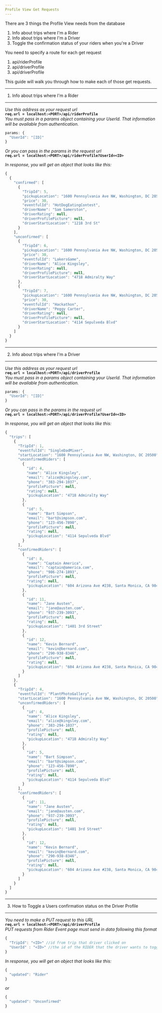 ```yaml
---
Profile View Get Requests
---
```


There are 3 things the Profile View needs from the database

1. Info about trips where I'm a Rider
2. Info about trips where I'm a Driver
3. Toggle the confirmation status of your riders when you're a Driver

You need to specify a route for each get request

1. api/riderProfile
2. api/driverProfile
3. api/driverProfile

This guide will walk you through how to make each of those get requests.

---
1. Info about trips where I'm a Rider
---

*Use this address as your request url* <br>
**`req.url = localhost:<PORT>/api/riderProfile`** <br>
*You must pass in a params object containing your UserId. That information will be available from authentication.*
```javascript
params: {
  "UserId": "[ID]"
}
```
*Or you can pass in the params in the request url* <br>
**`req.url = localhost:<PORT>/api/riderProfile?UserId=<ID>`** <br>

*In response, you will get an object that looks like this:*
```javascript
{
  {
    "confirmed": [
      {
        "TripId": 5,
        "pickupLocation": "1600 Pennsylvania Ave NW, Washington, DC 20500",
        "price": 30,
        "eventfulId": "HotDogEatingContest",
        "driverName": "Sam Samerston",
        "driverRating": null,
        "driverProfilePicture": null,
        "driverStartLocation": "1218 3rd St"
      }
    ],
    "unconfirmed": [
      {
        "TripId": 6,
        "pickupLocation": "1600 Pennsylvania Ave NW, Washington, DC 20500",
        "price": 30,
        "eventfulId": "LakersGame",
        "driverName": "Alice Kingsley",
        "driverRating": null,
        "driverProfilePicture": null,
        "driverStartLocation": "4718 Admiralty Way"
      },
      {
        "TripId": 7,
        "pickupLocation": "1600 Pennsylvania Ave NW, Washington, DC 20500",
        "price": 30,
        "eventfulId": "Hackathon",
        "driverName": "Peggy Carter",
        "driverRating": null,
        "driverProfilePicture": null,
        "driverStartLocation": "4114 Sepulveda Blvd"
      }
    ]
  }
}
```
---
2. Info about trips where I'm a Driver
---

*Use this address as your request url* <br>
**`req.url = localhost:<PORT>/api/driverProfile`** <br>
*You must pass in a params object containing your UserId. That information will be available from authentication.*
```javascript
params: {
  "UserId": "[ID]"
}
```
*Or you can pass in the params in the request url* <br>
**`req.url = localhost:<PORT>/api/driverProfile?UserId=<ID>`** <br>

*In response, you will get an object that looks like this:*
```javascript
{
  "trips": [
    {
      "TripId": 1,
      "eventfulId": "SingleDadMixer",
      "startLocation": "1600 Pennsylvania Ave NW, Washington, DC 20500",
      "unconfirmedRiders": [
        {
          "id": 4,
          "name": "Alice Kingsley",
          "email": "alice@kingsley.com",
          "phone": "383-294-1037",
          "profilePicture": null,
          "rating": null,
          "pickupLocation": "4718 Admiralty Way"
        },
        {
          "id": 5,
          "name": "Bart Simpson",
          "email": "bart@simpson.com",
          "phone": "123-456-7890",
          "profilePicture": null,
          "rating": null,
          "pickupLocation": "4114 Sepulveda Blvd"
        }
      ],
      "confirmedRiders": [
        {
          "id": 8,
          "name": "Captain America",
          "email": "captain@america.com",
          "phone": "986-274-1893",
          "profilePicture": null,
          "rating": null,
          "pickupLocation": "604 Arizona Ave #238, Santa Monica, CA 90401"
        },
        {
          "id": 11,
          "name": "Jane Austen",
          "email": "jane@austen.com",
          "phone": "937-239-3093",
          "profilePicture": null,
          "rating": null,
          "pickupLocation": "1401 3rd Street"
        },
        {
          "id": 12,
          "name": "Kevin Bernard",
          "email": "kevin@bernard.com",
          "phone": "290-938-8346",
          "profilePicture": null,
          "rating": null,
          "pickupLocation": "604 Arizona Ave #238, Santa Monica, CA 90401"
        }
      ]
    },
    {
      "TripId": 4,
      "eventfulId": "PlantPhotoGallery",
      "startLocation": "1600 Pennsylvania Ave NW, Washington, DC 20500",
      "unconfirmedRiders": [
        {
          "id": 4,
          "name": "Alice Kingsley",
          "email": "alice@kingsley.com",
          "phone": "383-294-1037",
          "profilePicture": null,
          "rating": null,
          "pickupLocation": "4718 Admiralty Way"
        },
        {
          "id": 5,
          "name": "Bart Simpson",
          "email": "bart@simpson.com",
          "phone": "123-456-7890",
          "profilePicture": null,
          "rating": null,
          "pickupLocation": "4114 Sepulveda Blvd"
        }        
      ],
      "confirmedRiders": [
        {
          "id": 11,
          "name": "Jane Austen",
          "email": "jane@austen.com",
          "phone": "937-239-3093",
          "profilePicture": null,
          "rating": null,
          "pickupLocation": "1401 3rd Street"
        },
        {
          "id": 12,
          "name": "Kevin Bernard",
          "email": "kevin@bernard.com",
          "phone": "290-938-8346",
          "profilePicture": null,
          "rating": null,
          "pickupLocation": "604 Arizona Ave #238, Santa Monica, CA 90401"
        }
      ]
    }
  ]
}
```

---
3. How to Toggle a Users confirmation status on the Driver Profile
---
*You need to make a PUT request to this URL*<br>
**`req.url = localhost:<PORT>/api/driverProfile`** <br>
*PUT requests from Rider Event page must send in data following this format* <br>
```javascript
{
  "TripId": "<ID>" //id from trip that driver clicked on
  "UserId" : "<ID>" //the id of the RIDER that the driver wants to toggle
}
```

*In response, you will get an object that looks like this:*
```javascript
{
  "updated": "Rider"
}
```
*or*
```javascript
{
  "updated": "Unconfirmed"
}
```
